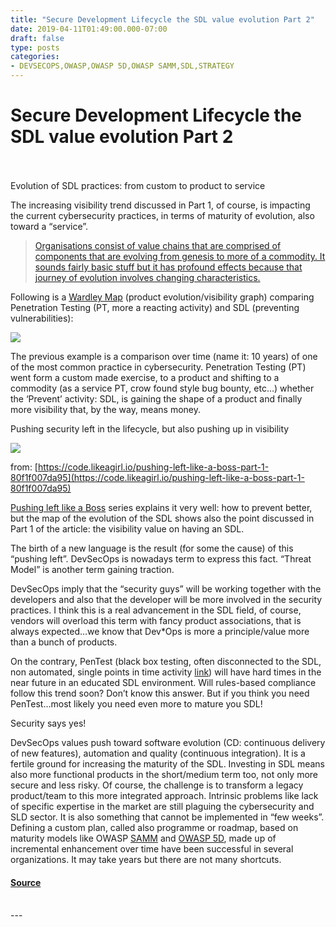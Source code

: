 ```yaml
---
title: "Secure Development Lifecycle the SDL value evolution Part 2"
date: 2019-04-11T01:49:00.000-07:00
draft: false
type: posts
categories: 
- DEVSECOPS,OWASP,OWASP 5D,OWASP SAMM,SDL,STRATEGY
---
```

# Secure Development Lifecycle the SDL value evolution Part 2

<br/>

<br/>
Evolution of SDL practices: from custom to product to service

The increasing visibility trend discussed in Part 1, of course, is impacting the current cybersecurity practices, in terms of maturity of evolution, also toward a “service”.

> [Organisations consist of value chains that are comprised of components that are evolving from genesis to more of a commodity. It sounds fairly basic stuff but it has profound effects because that journey of evolution involves changing characteristics.](https://medium.com/wardleymaps/exploring-the-map-ad0266fad59b)

Following is a [Wardley Map](https://medium.com/@swardley) (product evolution/visibility graph) comparing Penetration Testing (PT, more a reacting activity) and SDL (preventing vulnerabilities):

  
  

![](https://cdn-images-1.medium.com/max/1600/0*GIFW1hlDfbuTItl2)

  

The previous example is a comparison over time (name it: 10 years) of one of the most common practice in cybersecurity. Penetration Testing (PT) went form a custom made exercise, to a product and shifting to a commodity (as a service PT, crow found style bug bounty, etc…) whether the ‘Prevent’ activity: SDL, is gaining the shape of a product and finally more visibility that, by the way, means money.

Pushing security left in the lifecycle, but also pushing up in visibility

  
  

![](https://cdn-images-1.medium.com/max/1600/1*lapqUFdkczOjDBZpOm36sQ.png)

from: [https://code.likeagirl.io/pushing-left-like-a-boss-part-1-80f1f007da95](https://code.likeagirl.io/pushing-left-like-a-boss-part-1-80f1f007da95)

  

[Pushing left like a Boss](https://code.likeagirl.io/pushing-left-like-a-boss-part-1-80f1f007da95) series explains it very well: how to prevent better, but the map of the evolution of the SDL shows also the point discussed in Part 1 of the article: the visibility value on having an SDL.

The birth of a new language is the result (for some the cause) of this “pushing left”. DevSecOps is nowadays term to express this fact. “Threat Model” is another term gaining traction.

DevSecOps imply that the “security guys” will be working together with the developers and also that the developer will be more involved in the security practices. I think this is a real advancement in the SDL field, of course, vendors will overload this term with fancy product associations, that is always expected…we know that Dev\*Ops is more a principle/value more than a bunch of products.

On the contrary, PenTest (black box testing, often disconnected to the SDL, non automated, single points in time activity [link](https://www.owasp.org/images/a/a6/MWR_-_OWASP_v6.pdf)) will have hard times in the near future in an educated SDL environment. Will rules-based compliance follow this trend soon? Don’t know this answer. But if you think you need PenTest…most likely you need even more to mature you SDL!

Security says yes!

DevSecOps values push toward software evolution (CD: continuous delivery of new features), automation and quality (continuous integration). It is a fertile ground for increasing the maturity of the SDL. Investing in SDL means also more functional products in the short/medium term too, not only more secure and less risky. Of course, the challenge is to transform a legacy product/team to this more integrated approach. Intrinsic problems like lack of specific expertise in the market are still plaguing the cybersecurity and SLD sector. It is also something that cannot be implemented in “few weeks”. Defining a custom plan, called also programme or roadmap, based on maturity models like OWASP [SAMM](https://github.com/OWASP/samm/raw/master/Supporting%20Resources/v1.5/Final/SAMM_Quick_Start_V1-5_FINAL.pdf) and [OWASP 5D](https://www.owasp.org/index.php/OWASP_Software_Security_5D_Framework), made up of incremental enhancement over time have been successful in several organizations. It may take years but there are not many shortcuts.

#### [Source](https://blog.mindedsecurity.com/feeds/4846124295250305327/comments/default)

<br/>
---
